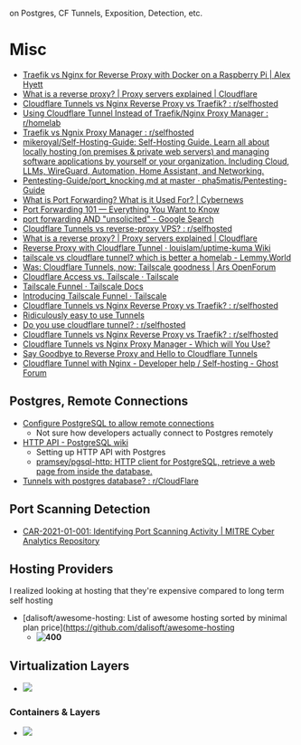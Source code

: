 on Postgres, CF Tunnels, Exposition, Detection, etc.
# Misc
* [Traefik vs Nginx for Reverse Proxy with Docker on a Raspberry Pi | Alex Hyett](https://www.alexhyett.com/traefik-vs-nginx-docker-raspberry-pi/)
* [What is a reverse proxy? | Proxy servers explained | Cloudflare](https://www.cloudflare.com/learning/cdn/glossary/reverse-proxy/)
* [Cloudflare Tunnels vs Nginx Reverse Proxy vs Traefik? : r/selfhosted](https://www.reddit.com/r/selfhosted/comments/yxkwg7/cloudflare_tunnels_vs_nginx_reverse_proxy_vs/)
* [Using Cloudflare Tunnel Instead of Traefik/Nginx Proxy Manager : r/homelab](https://www.reddit.com/r/homelab/comments/101hfqu/using_cloudflare_tunnel_instead_of_traefiknginx/)
* [Traefik vs Ngnix Proxy Manager : r/selfhosted](https://www.reddit.com/r/selfhosted/comments/mhv0mx/traefik_vs_ngnix_proxy_manager/)
* [mikeroyal/Self-Hosting-Guide: Self-Hosting Guide. Learn all about locally hosting (on premises & private web servers) and managing software applications by yourself or your organization. Including Cloud, LLMs, WireGuard, Automation, Home Assistant, and Networking.](https://github.com/mikeroyal/Self-Hosting-Guide#log-management)
* [Pentesting-Guide/port_knocking.md at master · pha5matis/Pentesting-Guide](https://github.com/pha5matis/Pentesting-Guide/blob/master/port_knocking.md)
* [What is Port Forwarding? What is it Used For? | Cybernews](https://cybernews.com/what-is-vpn/port-forwarding/)
* [Port Forwarding 101 — Everything You Want to Know](https://www.privacyaffairs.com/port-forwarding/)
* [port forwarding AND "unsolicited" - Google Search](https://www.google.com/search?sca_esv=587745529&q=port+forwarding+AND+%22unsolicited%22&tbm=isch&source=lnms&sa=X&ved=2ahUKEwie-_DMtvaCAxVavokEHVNyAkkQ0pQJegQICRAB&biw=412&bih=686&dpr=2.63#imgrc=DOsb9ozq0fdLAM)
* [Cloudflare Tunnels vs reverse-proxy VPS? : r/selfhosted](https://www.reddit.com/r/selfhosted/comments/w5qq14/cloudflare_tunnels_vs_reverseproxy_vps/)
* [What is a reverse proxy? | Proxy servers explained | Cloudflare](https://www.cloudflare.com/learning/cdn/glossary/reverse-proxy/)
* [Reverse Proxy with Cloudflare Tunnel · louislam/uptime-kuma Wiki](https://github.com/louislam/uptime-kuma/wiki/Reverse-Proxy-with-Cloudflare-Tunnel)
* [tailscale vs cloudflare tunnel? which is better a homelab - Lemmy.World](https://lemmy.world/post/7802261)
* [Was: Cloudflare Tunnels, now: Tailscale goodness | Ars OpenForum](https://arstechnica.com/civis/threads/was-cloudflare-tunnels-now-tailscale-goodness.1491645/)
* [Cloudflare Access vs. Tailscale · Tailscale](https://tailscale.com/compare/cloudflare-access/)
* [Tailscale Funnel · Tailscale Docs](https://tailscale.com/kb/1223/funnel/)
* [Introducing Tailscale Funnel · Tailscale](https://tailscale.com/blog/introducing-tailscale-funnel/)
* [Cloudflare Tunnels vs Nginx Reverse Proxy vs Traefik? : r/selfhosted](https://www.reddit.com/r/selfhosted/comments/yxkwg7/cloudflare_tunnels_vs_nginx_reverse_proxy_vs/)
* [Ridiculously easy to use Tunnels](https://blog.cloudflare.com/ridiculously-easy-to-use-tunnels/)
* [Do you use cloudflare tunnel? : r/selfhosted](https://www.reddit.com/r/selfhosted/comments/u4qe6b/do_you_use_cloudflare_tunnel/?rdt=42902)
* [Cloudflare Tunnels vs Nginx Reverse Proxy vs Traefik? : r/selfhosted](https://www.reddit.com/r/selfhosted/comments/yxkwg7/cloudflare_tunnels_vs_nginx_reverse_proxy_vs/)
* [Cloudflare Tunnels vs Nginx Proxy Manager - Which will You Use?](https://noted.lol/cloudflare-tunnels-vs-nginx-proxy-manager/)
* [Say Goodbye to Reverse Proxy and Hello to Cloudflare Tunnels](https://noted.lol/say-goodbye-to-reverse-proxy-and-hello-to-cloudflare-tunnels/)
* [Cloudflare Tunnel with Nginx - Developer help / Self-hosting - Ghost Forum](https://forum.ghost.org/t/cloudflare-tunnel-with-nginx/36308)


## Postgres, Remote Connections
- [Configure PostgreSQL to allow remote connections](https://gist.github.com/toraritte/f8c7fe001365c50294adfe8509080201)
	- Not sure how developers actually connect to Postgres remotely
- [HTTP API - PostgreSQL wiki](https://wiki.postgresql.org/wiki/HTTP_API)
	- Setting up HTTP API with Postgres
	- [pramsey/pgsql-http: HTTP client for PostgreSQL, retrieve a web page from inside the database.](https://github.com/pramsey/pgsql-http)
- [Tunnels with postgres database? : r/CloudFlare](https://www.reddit.com/r/CloudFlare/comments/rtlca2/tunnels_with_postgres_database/) 
## Port Scanning Detection
- [CAR-2021-01-001: Identifying Port Scanning Activity | MITRE Cyber Analytics Repository](https://car.mitre.org/analytics/CAR-2021-01-001/) 

## Hosting Providers
I realized looking at hosting that they're expensive compared to long term self hosting
- [dalisoft/awesome-hosting: List of awesome hosting sorted by minimal plan price](https://github.com/dalisoft/awesome-hosting
	- **![400](IMG-20231204144558154.png)**

## Virtualization Layers
- ![](IMG-20231204145053571.png)
### Containers & Layers
- ![](IMG-20231204145143787.png)
